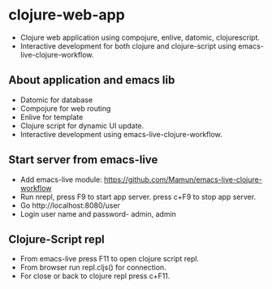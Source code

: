 clojure-web-app
===============

- Clojure web application using compojure, enlive, datomic, clojurescript.
- Interactive development for both clojure and clojure-script using emacs-live-clojure-workflow. 


About application and emacs lib
-------------------------------
- Datomic for database
- Compojure for web routing
- Enlive for template
- Clojure script for dynamic UI update.
- Interactive development using emacs-live-clojure-workflow.


Start server from emacs-live
-----------------------------
- Add emacs-live module: https://github.com/Mamun/emacs-live-clojure-workflow
- Run nrepl, press F9 to start app server. press c+F9 to stop app server.
- Go http://localhost:8080/user
- Login user name and password- admin, admin


Clojure-Script repl
-------------------
- From emacs-live press F11 to open clojure script repl.
- From browser run repl.cljs() for connection. 
- For close or back to clojure repl press c+F11.



